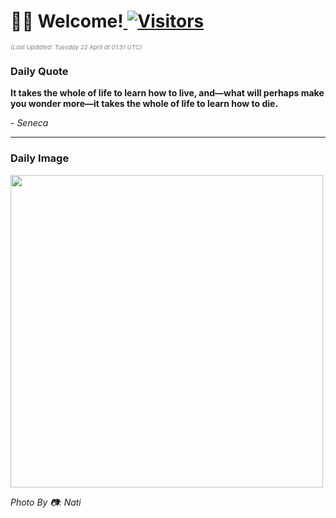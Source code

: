 <h1>👋🏽 Welcome!<a href="https://github.com/OmitNomis/"> <img src="https://visitor-badge.laobi.icu/badge?page_id=OmitNomis" alt="Visitors"></a></h1>

<i><p style="font-size: 0.6rem; color:gray">(Last Updated: Tuesday 22 April at 01:51 UTC)</p></i>

<h3> Daily Quote </h3>
<b><p>It takes the whole of life to learn how to live, and—what will perhaps make you wonder more—it takes the whole of life to learn how to die.</p></b>
<i><caption style="font-size: 0.8rem; color:gray;">- Seneca</caption></i>


<hr>

<h3>Daily Image</h3>
<a href="https://images.pexels.com/photos/31693323/pexels-photo-31693323.jpeg" target="_blank"><img style="height:500px;" src="https://images.pexels.com/photos/31693323/pexels-photo-31693323.jpeg"/></a>

<i><caption style="font-size: 0.8rem; color:gray;"> Photo By 📷: Nati</caption></i>
